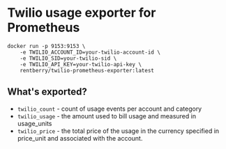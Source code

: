 # Twilio usage exporter for Prometheus
```
docker run -p 9153:9153 \
    -e TWILIO_ACCOUNT_ID=your-twilio-account-id \
    -e TWILIO_SID=your-twilio-sid \
    -e TWILIO_API_KEY=your-twilio-api-key \
    rentberry/twilio-prometheus-exporter:latest
```

## What's exported?
- ``twilio_count`` - count of usage events per account and category
- ``twilio_usage`` - the amount used to bill usage and measured in usage_units
- ``twilio_price`` - the total price of the usage in the currency specified in price_unit and associated with the account.
